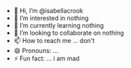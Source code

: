 - 👋 Hi, I’m @isabellacrook
- 👀 I’m interested in nothing
- 🌱 I’m currently learning nothing
- 💞️ I’m looking to collaborate on nothing
- 📫 How to reach me ... don't
- 😄 Pronouns: ...
- ⚡ Fun fact: ... i am mad

<!---
isabellacrook/isabellacrook is a ✨ special ✨ repository because its `README.md` (this file) appears on your GitHub profile.
You can click the Preview link to take a look at your changes.
--->
